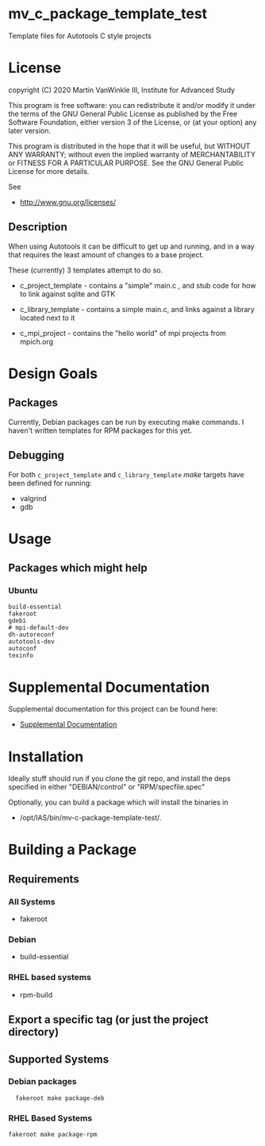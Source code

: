 # mv_c_package_template_test

Template files for Autotools C style projects

# License

copyright (C) 2020 Martin VanWinkle III, Institute for Advanced Study

This program is free software: you can redistribute it and/or modify
it under the terms of the GNU General Public License as published by
the Free Software Foundation, either version 3 of the License, or
(at your option) any later version.

This program is distributed in the hope that it will be useful,
but WITHOUT ANY WARRANTY; without even the implied warranty of
MERCHANTABILITY or FITNESS FOR A PARTICULAR PURPOSE.  See the
GNU General Public License for more details.

See 

* http://www.gnu.org/licenses/

## Description

When using Autotools it can be difficult to get up and running, and in
a way that requires the least amount of changes to a base project.

These (currently) 3 templates attempt to do so.

* c_project_template - contains a "simple" main.c , and stub code
for how to link against sqlite and GTK

* c_library_template - contains a simple main.c, and links against
a library located next to it

* c_mpi_project - contains the "hello world" of mpi projects from
mpich.org

# Design Goals

## Packages

Currently, Debian packages can be run by executing make commands.
I haven't written templates for RPM packages for this yet.

## Debugging

For both ```c_project_template``` and ```c_library_template``` *make*
targets have been defined for running:

* valgrind
* gdb

# Usage

## Packages which might help

### Ubuntu

```
build-essential
fakeroot
gdebi
# mpi-default-dev
dh-autoreconf
autotools-dev
autoconf
texinfo
```

# Supplemental Documentation

Supplemental documentation for this project can be found here:

* [Supplemental Documentation](./doc/index.md)

# Installation

Ideally stuff should run if you clone the git repo, and install the deps specified
in either "DEBIAN/control" or "RPM/specfile.spec"

Optionally, you can build a package which will install the binaries in

* /opt/IAS/bin/mv-c-package-template-test/.

# Building a Package

## Requirements

### All Systems

* fakeroot

### Debian

* build-essential

### RHEL based systems

* rpm-build

## Export a specific tag (or just the project directory)

## Supported Systems

### Debian packages

```
  fakeroot make package-deb
```

### RHEL Based Systems

```
fakeroot make package-rpm
```

